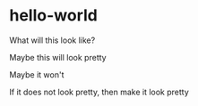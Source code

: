 # hello-world
What will this look like?

Maybe this will look pretty

Maybe it won't

If it does not look pretty, then make it look pretty
